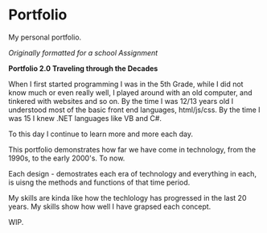 # Portfolio
My personal portfolio. 

*Originally formatted for a school Assignment*

**Portfolio 2.0 Traveling through the Decades**

When I first started programming I was in the 5th Grade, while I did not know much or even really well, I played around with an old computer, and tinkered with websites and so on. By the time I was 12/13 years old I understood most of the basic front end languages, html/js/css. By the time I was 15 I knew .NET languages like VB and C#. 

To this day I continue to learn more and more each day. 

This portfolio demonstrates how far we have come in technology, from the 1990s, to the early 2000's. To now. 

Each design - demostrates each era of technology and everything in each, is uisng the methods and functions of that time period. 

My skills are kinda like how the techlology has progressed in the last 20 years. My skills show how well I have grapsed each concept. 

WIP. 

